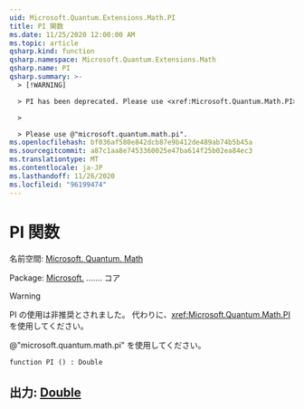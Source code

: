 ```yaml
---
uid: Microsoft.Quantum.Extensions.Math.PI
title: PI 関数
ms.date: 11/25/2020 12:00:00 AM
ms.topic: article
qsharp.kind: function
qsharp.namespace: Microsoft.Quantum.Extensions.Math
qsharp.name: PI
qsharp.summary: >-
  > [!WARNING]

  > PI has been deprecated. Please use <xref:Microsoft.Quantum.Math.PI> instead.

  >

  > Please use @"microsoft.quantum.math.pi".
ms.openlocfilehash: bf036af580e842dcb87e9b412de489ab74b5b45a
ms.sourcegitcommit: a87c1aa8e7453360025e47ba614f25b02ea84ec3
ms.translationtype: MT
ms.contentlocale: ja-JP
ms.lasthandoff: 11/26/2020
ms.locfileid: "96199474"
---
```

# <a name="pi-function"></a>PI 関数

名前空間: [Microsoft. Quantum. Math](xref:Microsoft.Quantum.Extensions.Math)

Package: [Microsoft.](https://nuget.org/packages/Microsoft.Quantum.QSharp.Core) ....... コア


> [!WARNING]
> PI の使用は非推奨とされました。 代わりに、<xref:Microsoft.Quantum.Math.PI> を使用してください。
>
> @"microsoft.quantum.math.pi" を使用してください。



```qsharp
function PI () : Double
```


## <a name="output--double"></a>出力: [Double](xref:microsoft.quantum.lang-ref.double)

